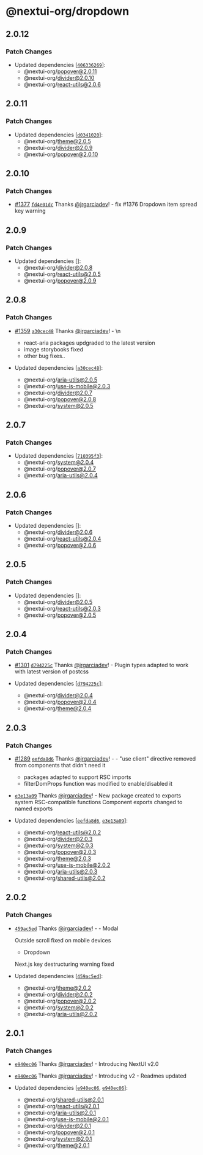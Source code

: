 # @nextui-org/dropdown

## 2.0.12

### Patch Changes

- Updated dependencies [[`406336269`](https://github.com/nextui-org/nextui/commit/40633626991d11f251619508f151dd7f435bda25)]:
  - @nextui-org/popover@2.0.11
  - @nextui-org/divider@2.0.10
  - @nextui-org/react-utils@2.0.6

## 2.0.11

### Patch Changes

- Updated dependencies [[`d0341020`](https://github.com/nextui-org/nextui/commit/d0341020e6d865ad3f0d3646fa70a24de75a722b)]:
  - @nextui-org/theme@2.0.5
  - @nextui-org/divider@2.0.9
  - @nextui-org/popover@2.0.10

## 2.0.10

### Patch Changes

- [#1377](https://github.com/nextui-org/nextui/pull/1377) [`fd4e01dc`](https://github.com/nextui-org/nextui/commit/fd4e01dcfa5039e363089ada2bd18d7f57ef2d42) Thanks [@jrgarciadev](https://github.com/jrgarciadev)! - fix #1376 Dropdown item spread key warning

## 2.0.9

### Patch Changes

- Updated dependencies []:
  - @nextui-org/divider@2.0.8
  - @nextui-org/react-utils@2.0.5
  - @nextui-org/popover@2.0.9

## 2.0.8

### Patch Changes

- [#1359](https://github.com/nextui-org/nextui/pull/1359) [`a30cec48`](https://github.com/nextui-org/nextui/commit/a30cec4810988fb1962f3a61e0fc0362de08b171) Thanks [@jrgarciadev](https://github.com/jrgarciadev)! - \n

  - react-aria packages updgraded to the latest version
  - image storybooks fixed
  - other bug fixes..

- Updated dependencies [[`a30cec48`](https://github.com/nextui-org/nextui/commit/a30cec4810988fb1962f3a61e0fc0362de08b171)]:
  - @nextui-org/aria-utils@2.0.5
  - @nextui-org/use-is-mobile@2.0.3
  - @nextui-org/divider@2.0.7
  - @nextui-org/popover@2.0.8
  - @nextui-org/system@2.0.5

## 2.0.7

### Patch Changes

- Updated dependencies [[`710395f3`](https://github.com/nextui-org/nextui/commit/710395f3a2ca44238332237a49e948c933abe63d)]:
  - @nextui-org/system@2.0.4
  - @nextui-org/popover@2.0.7
  - @nextui-org/aria-utils@2.0.4

## 2.0.6

### Patch Changes

- Updated dependencies []:
  - @nextui-org/divider@2.0.6
  - @nextui-org/react-utils@2.0.4
  - @nextui-org/popover@2.0.6

## 2.0.5

### Patch Changes

- Updated dependencies []:
  - @nextui-org/divider@2.0.5
  - @nextui-org/react-utils@2.0.3
  - @nextui-org/popover@2.0.5

## 2.0.4

### Patch Changes

- [#1301](https://github.com/nextui-org/nextui/pull/1301) [`d794225c`](https://github.com/nextui-org/nextui/commit/d794225cb75121db3a72f430739b4eaacd1cf8b7) Thanks [@jrgarciadev](https://github.com/jrgarciadev)! - Plugin types adapted to work with latest version of postcss

- Updated dependencies [[`d794225c`](https://github.com/nextui-org/nextui/commit/d794225cb75121db3a72f430739b4eaacd1cf8b7)]:
  - @nextui-org/divider@2.0.4
  - @nextui-org/popover@2.0.4
  - @nextui-org/theme@2.0.4

## 2.0.3

### Patch Changes

- [#1289](https://github.com/nextui-org/nextui/pull/1289) [`eefda8d6`](https://github.com/nextui-org/nextui/commit/eefda8d6e2088526e0dbb2026d807b53d2a97782) Thanks [@jrgarciadev](https://github.com/jrgarciadev)! - - "use client" directive removed from components that didn't need it

  - packages adapted to support RSC imports
  - filterDomProps function was modified to enable/disabled it

- [`e3e13a09`](https://github.com/nextui-org/nextui/commit/e3e13a095f2347ff279c85e6a5d3798f36c6533f) Thanks [@jrgarciadev](https://github.com/jrgarciadev)! - New package created to exports system RSC-compatible functions
  Component exports changed to named exports
- Updated dependencies [[`eefda8d6`](https://github.com/nextui-org/nextui/commit/eefda8d6e2088526e0dbb2026d807b53d2a97782), [`e3e13a09`](https://github.com/nextui-org/nextui/commit/e3e13a095f2347ff279c85e6a5d3798f36c6533f)]:
  - @nextui-org/react-utils@2.0.2
  - @nextui-org/divider@2.0.3
  - @nextui-org/system@2.0.3
  - @nextui-org/popover@2.0.3
  - @nextui-org/theme@2.0.3
  - @nextui-org/use-is-mobile@2.0.2
  - @nextui-org/aria-utils@2.0.3
  - @nextui-org/shared-utils@2.0.2

## 2.0.2

### Patch Changes

- [`459ac5ed`](https://github.com/nextui-org/nextui/commit/459ac5ed4537942517803ba14129226a791d6feb) Thanks [@jrgarciadev](https://github.com/jrgarciadev)! - - Modal

  Outside scroll fixed on mobile devices

  - Dropdown

  Next.js key destructuring warning fixed

- Updated dependencies [[`459ac5ed`](https://github.com/nextui-org/nextui/commit/459ac5ed4537942517803ba14129226a791d6feb)]:
  - @nextui-org/theme@2.0.2
  - @nextui-org/divider@2.0.2
  - @nextui-org/popover@2.0.2
  - @nextui-org/system@2.0.2
  - @nextui-org/aria-utils@2.0.2

## 2.0.1

### Patch Changes

- [`e940ec06`](https://github.com/nextui-org/nextui/commit/e940ec06ac5e46340d5956fb7c455a6ab3de3140) Thanks [@jrgarciadev](https://github.com/jrgarciadev)! - Introducing NextUI v2.0

- [`e940ec06`](https://github.com/nextui-org/nextui/commit/e940ec06ac5e46340d5956fb7c455a6ab3de3140) Thanks [@jrgarciadev](https://github.com/jrgarciadev)! - Introducing v2 - Readmes updated

- Updated dependencies [[`e940ec06`](https://github.com/nextui-org/nextui/commit/e940ec06ac5e46340d5956fb7c455a6ab3de3140), [`e940ec06`](https://github.com/nextui-org/nextui/commit/e940ec06ac5e46340d5956fb7c455a6ab3de3140)]:
  - @nextui-org/shared-utils@2.0.1
  - @nextui-org/react-utils@2.0.1
  - @nextui-org/aria-utils@2.0.1
  - @nextui-org/use-is-mobile@2.0.1
  - @nextui-org/divider@2.0.1
  - @nextui-org/popover@2.0.1
  - @nextui-org/system@2.0.1
  - @nextui-org/theme@2.0.1
